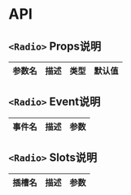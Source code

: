 # API

## `<Radio>` Props说明

| 参数名 | 描述 | 类型 | 默认值 |
| :----: | :--: | :--: | :----: |

## `<Radio>` Event说明

| 事件名 | 描述 | 参数 |
| ------ | ---- | ---- |

## `<Radio>` Slots说明

| 插槽名 | 描述 | 参数 |
| ------ | :--: | ---- |
